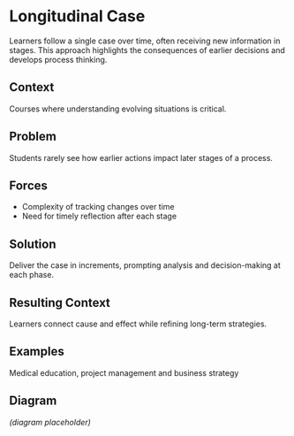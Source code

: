 # Longitudinal Case

Learners follow a single case over time, often receiving new information in stages. This approach highlights the consequences of earlier decisions and develops process thinking.

## Context
Courses where understanding evolving situations is critical.

## Problem
Students rarely see how earlier actions impact later stages of a process.

## Forces
- Complexity of tracking changes over time
- Need for timely reflection after each stage

## Solution
Deliver the case in increments, prompting analysis and decision-making at each phase.

## Resulting Context
Learners connect cause and effect while refining long-term strategies.

## Examples
Medical education, project management and business strategy

## Diagram
*(diagram placeholder)*
